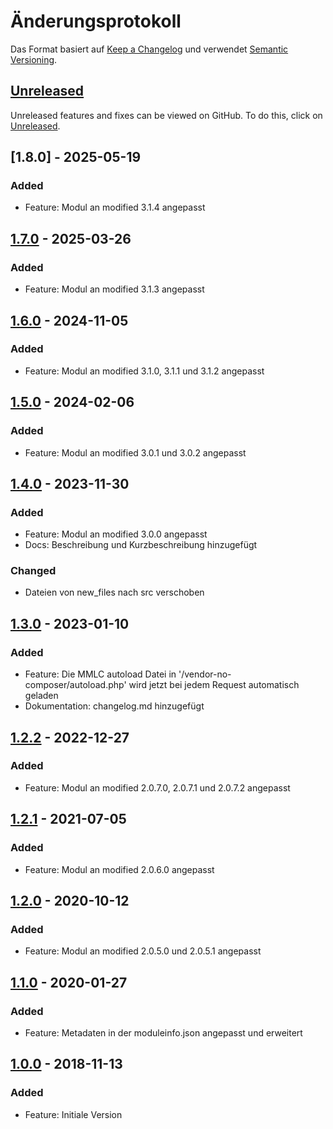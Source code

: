 # Änderungsprotokoll
Das Format basiert auf [Keep a Changelog](https://keepachangelog.com/en/1.1.0/) und verwendet [Semantic Versioning](https://semver.org/spec/v2.0.0.html).

## [Unreleased]
Unreleased features and fixes can be viewed on GitHub. To do this, click on [Unreleased].

## [1.8.0] - 2025-05-19
### Added
- Feature: Modul an modified 3.1.4 angepasst

## [1.7.0] - 2025-03-26
### Added
- Feature: Modul an modified 3.1.3 angepasst

## [1.6.0] - 2024-11-05
### Added
- Feature: Modul an modified 3.1.0, 3.1.1 und 3.1.2 angepasst

## [1.5.0] - 2024-02-06
### Added
- Feature: Modul an modified 3.0.1 und 3.0.2 angepasst

## [1.4.0] - 2023-11-30
### Added
- Feature: Modul an modified 3.0.0 angepasst
- Docs: Beschreibung und Kurzbeschreibung hinzugefügt

### Changed
- Dateien von new_files nach src verschoben

## [1.3.0] - 2023-01-10
### Added
- Feature: Die MMLC autoload Datei in '/vendor-no-composer/autoload.php' wird jetzt bei jedem Request automatisch geladen
- Dokumentation: changelog.md hinzugefügt

## [1.2.2] - 2022-12-27
### Added
- Feature: Modul an modified 2.0.7.0, 2.0.7.1 und 2.0.7.2 angepasst

## [1.2.1] - 2021-07-05
### Added
- Feature: Modul an modified 2.0.6.0 angepasst

## [1.2.0] - 2020-10-12
### Added
- Feature: Modul an modified 2.0.5.0 und 2.0.5.1 angepasst

## [1.1.0] - 2020-01-27
### Added
- Feature: Metadaten in der moduleinfo.json angepasst und erweitert

## [1.0.0] - 2018-11-13
### Added
- Feature: Initiale Version

[Unreleased]: https://github.com/RobinTheHood/modified-stripe/compare/1.7.0...HEAD
[1.7.0]: https://github.com/RobinTheHood/modified-std-module/compare/1.6.0...1.7.0
[1.6.0]: https://github.com/RobinTheHood/modified-std-module/compare/1.5.0...1.6.0
[1.5.0]: https://github.com/RobinTheHood/modified-std-module/compare/1.4.0...1.5.0
[1.4.0]: https://github.com/RobinTheHood/modified-std-module/compare/1.3.0...1.4.0
[1.3.0]: https://github.com/RobinTheHood/modified-std-module/compare/1.2.2...1.3.0
[1.2.2]: https://github.com/RobinTheHood/modified-std-module/compare/1.2.1...1.2.2
[1.2.1]: https://github.com/RobinTheHood/modified-std-module/compare/1.2.0...1.2.1
[1.2.0]: https://github.com/RobinTheHood/modified-std-module/compare/1.1.0...1.2.0
[1.1.0]: https://github.com/RobinTheHood/modified-std-module/compare/1.0.0...1.1.0
[1.0.0]: https://github.com/RobinTheHood/modified-stripe/releases/tag/1.0.0
